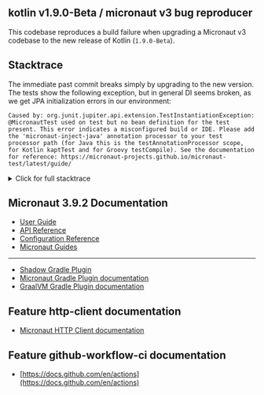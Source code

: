 ## kotlin v1.9.0-Beta / micronaut v3 bug reproducer

This codebase reproduces a build failure when upgrading a Micronaut v3 codebase to the new
release of Kotlin (`1.9.0-Beta`).

## Stacktrace

The immediate past commit breaks simply by upgrading to the new version. The tests show the
following exception, but in general DI seems broken, as we get JPA initialization errors in
our environment:

```
Caused by: org.junit.jupiter.api.extension.TestInstantiationException: @MicronautTest used on test but no bean definition for the test present. This error indicates a misconfigured build or IDE. Please add the 'micronaut-inject-java' annotation processor to your test processor path (for Java this is the testAnnotationProcessor scope, for Kotlin kaptTest and for Groovy testCompile). See the documentation for reference: https://micronaut-projects.github.io/micronaut-test/latest/guide/
```

<details>
<summary>Click for full stacktrace</summary>
<pre>
org.junit.jupiter.engine.execution.ConditionEvaluationException: Failed to evaluate condition [io.micronaut.test.extensions.junit5.MicronautJunit5Extension]: @MicronautTest used on test but no bean definition for the test present. This error indicates a misconfigured build or IDE. Please add the 'micronaut-inject-java' annotation processor to your test processor path (for Java this is the testAnnotationProcessor scope, for Kotlin kaptTest and for Groovy testCompile). See the documentation for reference: https://micronaut-projects.github.io/micronaut-test/latest/guide/
	at app//org.junit.jupiter.engine.execution.ConditionEvaluator.evaluationException(ConditionEvaluator.java:81)
	at app//org.junit.jupiter.engine.execution.ConditionEvaluator.evaluate(ConditionEvaluator.java:69)
	at app//org.junit.jupiter.engine.execution.ConditionEvaluator.lambda$evaluate$0(ConditionEvaluator.java:55)
	at java.base@20.0.1/java.util.stream.ReferencePipeline$3$1.accept(ReferencePipeline.java:197)
	at java.base@20.0.1/java.util.stream.ReferencePipeline$2$1.accept(ReferencePipeline.java:179)
	at java.base@20.0.1/java.util.stream.StreamSpliterators$WrappingSpliterator.tryAdvance(StreamSpliterators.java:300)
	at java.base@20.0.1/java.util.stream.Streams$ConcatSpliterator.tryAdvance(Streams.java:723)
	at java.base@20.0.1/java.util.stream.Streams$ConcatSpliterator.tryAdvance(Streams.java:720)
	at java.base@20.0.1/java.util.stream.ReferencePipeline.forEachWithCancel(ReferencePipeline.java:129)
	at java.base@20.0.1/java.util.stream.AbstractPipeline.copyIntoWithCancel(AbstractPipeline.java:527)
	at java.base@20.0.1/java.util.stream.AbstractPipeline.copyInto(AbstractPipeline.java:513)
	at java.base@20.0.1/java.util.stream.AbstractPipeline.wrapAndCopyInto(AbstractPipeline.java:499)
	at java.base@20.0.1/java.util.stream.FindOps$FindOp.evaluateSequential(FindOps.java:150)
	at java.base@20.0.1/java.util.stream.AbstractPipeline.evaluate(AbstractPipeline.java:234)
	at java.base@20.0.1/java.util.stream.ReferencePipeline.findFirst(ReferencePipeline.java:647)
	at app//org.junit.jupiter.engine.execution.ConditionEvaluator.evaluate(ConditionEvaluator.java:57)
	at app//org.junit.jupiter.engine.descriptor.JupiterTestDescriptor.shouldBeSkipped(JupiterTestDescriptor.java:202)
	at app//org.junit.jupiter.engine.descriptor.JupiterTestDescriptor.shouldBeSkipped(JupiterTestDescriptor.java:57)
	at app//org.junit.platform.engine.support.hierarchical.NodeTestTask.lambda$checkWhetherSkipped$3(NodeTestTask.java:131)
	at app//org.junit.platform.engine.support.hierarchical.ThrowableCollector.execute(ThrowableCollector.java:73)
	at app//org.junit.platform.engine.support.hierarchical.NodeTestTask.checkWhetherSkipped(NodeTestTask.java:131)
	at app//org.junit.platform.engine.support.hierarchical.NodeTestTask.execute(NodeTestTask.java:92)
	at java.base@20.0.1/java.util.ArrayList.forEach(ArrayList.java:1511)
	at app//org.junit.platform.engine.support.hierarchical.SameThreadHierarchicalTestExecutorService.invokeAll(SameThreadHierarchicalTestExecutorService.java:41)
	at app//org.junit.platform.engine.support.hierarchical.NodeTestTask.lambda$executeRecursively$6(NodeTestTask.java:155)
	at app//org.junit.platform.engine.support.hierarchical.ThrowableCollector.execute(ThrowableCollector.java:73)
	at app//org.junit.platform.engine.support.hierarchical.NodeTestTask.lambda$executeRecursively$8(NodeTestTask.java:141)
	at app//org.junit.platform.engine.support.hierarchical.Node.around(Node.java:137)
	at app//org.junit.platform.engine.support.hierarchical.NodeTestTask.lambda$executeRecursively$9(NodeTestTask.java:139)
	at app//org.junit.platform.engine.support.hierarchical.ThrowableCollector.execute(ThrowableCollector.java:73)
	at app//org.junit.platform.engine.support.hierarchical.NodeTestTask.executeRecursively(NodeTestTask.java:138)
	at app//org.junit.platform.engine.support.hierarchical.NodeTestTask.execute(NodeTestTask.java:95)
	at java.base@20.0.1/java.util.ArrayList.forEach(ArrayList.java:1511)
	at app//org.junit.platform.engine.support.hierarchical.SameThreadHierarchicalTestExecutorService.invokeAll(SameThreadHierarchicalTestExecutorService.java:41)
	at app//org.junit.platform.engine.support.hierarchical.NodeTestTask.lambda$executeRecursively$6(NodeTestTask.java:155)
	at app//org.junit.platform.engine.support.hierarchical.ThrowableCollector.execute(ThrowableCollector.java:73)
	at app//org.junit.platform.engine.support.hierarchical.NodeTestTask.lambda$executeRecursively$8(NodeTestTask.java:141)
	at app//org.junit.platform.engine.support.hierarchical.Node.around(Node.java:137)
	at app//org.junit.platform.engine.support.hierarchical.NodeTestTask.lambda$executeRecursively$9(NodeTestTask.java:139)
	at app//org.junit.platform.engine.support.hierarchical.ThrowableCollector.execute(ThrowableCollector.java:73)
	at app//org.junit.platform.engine.support.hierarchical.NodeTestTask.executeRecursively(NodeTestTask.java:138)
	at app//org.junit.platform.engine.support.hierarchical.NodeTestTask.execute(NodeTestTask.java:95)
	at app//org.junit.platform.engine.support.hierarchical.SameThreadHierarchicalTestExecutorService.submit(SameThreadHierarchicalTestExecutorService.java:35)
	at app//org.junit.platform.engine.support.hierarchical.HierarchicalTestExecutor.execute(HierarchicalTestExecutor.java:57)
	at app//org.junit.platform.engine.support.hierarchical.HierarchicalTestEngine.execute(HierarchicalTestEngine.java:54)
	at app//org.junit.platform.launcher.core.EngineExecutionOrchestrator.execute(EngineExecutionOrchestrator.java:147)
	at app//org.junit.platform.launcher.core.EngineExecutionOrchestrator.execute(EngineExecutionOrchestrator.java:127)
	at app//org.junit.platform.launcher.core.EngineExecutionOrchestrator.execute(EngineExecutionOrchestrator.java:90)
	at app//org.junit.platform.launcher.core.EngineExecutionOrchestrator.lambda$execute$0(EngineExecutionOrchestrator.java:55)
	at app//org.junit.platform.launcher.core.EngineExecutionOrchestrator.withInterceptedStreams(EngineExecutionOrchestrator.java:102)
	at app//org.junit.platform.launcher.core.EngineExecutionOrchestrator.execute(EngineExecutionOrchestrator.java:54)
	at app//org.junit.platform.launcher.core.DefaultLauncher.execute(DefaultLauncher.java:114)
	at app//org.junit.platform.launcher.core.DefaultLauncher.execute(DefaultLauncher.java:86)
	at app//org.junit.platform.launcher.core.DefaultLauncherSession$DelegatingLauncher.execute(DefaultLauncherSession.java:86)
	at app//org.junit.platform.launcher.core.SessionPerRequestLauncher.execute(SessionPerRequestLauncher.java:53)
	at org.gradle.api.internal.tasks.testing.junitplatform.JUnitPlatformTestClassProcessor$CollectAllTestClassesExecutor.processAllTestClasses(JUnitPlatformTestClassProcessor.java:99)
	at org.gradle.api.internal.tasks.testing.junitplatform.JUnitPlatformTestClassProcessor$CollectAllTestClassesExecutor.access$000(JUnitPlatformTestClassProcessor.java:79)
	at org.gradle.api.internal.tasks.testing.junitplatform.JUnitPlatformTestClassProcessor.stop(JUnitPlatformTestClassProcessor.java:75)
	at org.gradle.api.internal.tasks.testing.SuiteTestClassProcessor.stop(SuiteTestClassProcessor.java:62)
	at java.base@20.0.1/jdk.internal.reflect.DirectMethodHandleAccessor.invoke(DirectMethodHandleAccessor.java:104)
	at java.base@20.0.1/java.lang.reflect.Method.invoke(Method.java:578)
	at org.gradle.internal.dispatch.ReflectionDispatch.dispatch(ReflectionDispatch.java:36)
	at org.gradle.internal.dispatch.ReflectionDispatch.dispatch(ReflectionDispatch.java:24)
	at org.gradle.internal.dispatch.ContextClassLoaderDispatch.dispatch(ContextClassLoaderDispatch.java:33)
	at org.gradle.internal.dispatch.ProxyDispatchAdapter$DispatchingInvocationHandler.invoke(ProxyDispatchAdapter.java:94)
	at jdk.proxy1/jdk.proxy1.$Proxy2.stop(Unknown Source)
	at org.gradle.api.internal.tasks.testing.worker.TestWorker$3.run(TestWorker.java:193)
	at org.gradle.api.internal.tasks.testing.worker.TestWorker.executeAndMaintainThreadName(TestWorker.java:129)
	at org.gradle.api.internal.tasks.testing.worker.TestWorker.execute(TestWorker.java:100)
	at org.gradle.api.internal.tasks.testing.worker.TestWorker.execute(TestWorker.java:60)
	at org.gradle.process.internal.worker.child.ActionExecutionWorker.execute(ActionExecutionWorker.java:56)
	at org.gradle.process.internal.worker.child.SystemApplicationClassLoaderWorker.call(SystemApplicationClassLoaderWorker.java:113)
	at org.gradle.process.internal.worker.child.SystemApplicationClassLoaderWorker.call(SystemApplicationClassLoaderWorker.java:65)
	at app//worker.org.gradle.process.internal.worker.GradleWorkerMain.run(GradleWorkerMain.java:69)
	at app//worker.org.gradle.process.internal.worker.GradleWorkerMain.main(GradleWorkerMain.java:74)
Caused by: org.junit.jupiter.api.extension.TestInstantiationException: @MicronautTest used on test but no bean definition for the test present. This error indicates a misconfigured build or IDE. Please add the 'micronaut-inject-java' annotation processor to your test processor path (for Java this is the testAnnotationProcessor scope, for Kotlin kaptTest and for Groovy testCompile). See the documentation for reference: https://micronaut-projects.github.io/micronaut-test/latest/guide/
	at app//io.micronaut.test.extensions.junit5.MicronautJunit5Extension.evaluateExecutionCondition(MicronautJunit5Extension.java:245)
	at app//org.junit.jupiter.engine.execution.ConditionEvaluator.evaluate(ConditionEvaluator.java:64)
	... 73 more
</pre>
</details>

## Micronaut 3.9.2 Documentation

- [User Guide](https://docs.micronaut.io/3.9.2/guide/index.html)
- [API Reference](https://docs.micronaut.io/3.9.2/api/index.html)
- [Configuration Reference](https://docs.micronaut.io/3.9.2/guide/configurationreference.html)
- [Micronaut Guides](https://guides.micronaut.io/index.html)
---

- [Shadow Gradle Plugin](https://plugins.gradle.org/plugin/com.github.johnrengelman.shadow)
- [Micronaut Gradle Plugin documentation](https://micronaut-projects.github.io/micronaut-gradle-plugin/latest/)
- [GraalVM Gradle Plugin documentation](https://graalvm.github.io/native-build-tools/latest/gradle-plugin.html)
## Feature http-client documentation

- [Micronaut HTTP Client documentation](https://docs.micronaut.io/latest/guide/index.html#httpClient)


## Feature github-workflow-ci documentation

- [https://docs.github.com/en/actions](https://docs.github.com/en/actions)


